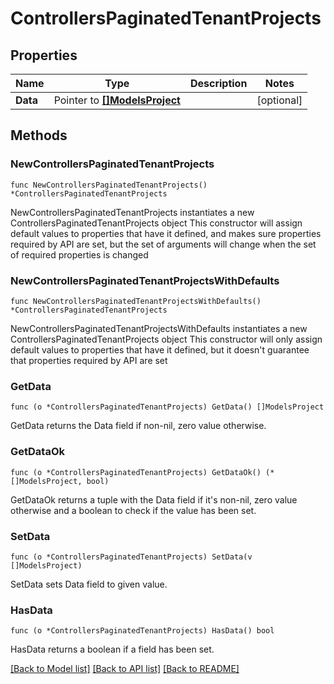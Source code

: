 # ControllersPaginatedTenantProjects

## Properties

Name | Type | Description | Notes
------------ | ------------- | ------------- | -------------
**Data** | Pointer to [**[]ModelsProject**](ModelsProject.md) |  | [optional] 

## Methods

### NewControllersPaginatedTenantProjects

`func NewControllersPaginatedTenantProjects() *ControllersPaginatedTenantProjects`

NewControllersPaginatedTenantProjects instantiates a new ControllersPaginatedTenantProjects object
This constructor will assign default values to properties that have it defined,
and makes sure properties required by API are set, but the set of arguments
will change when the set of required properties is changed

### NewControllersPaginatedTenantProjectsWithDefaults

`func NewControllersPaginatedTenantProjectsWithDefaults() *ControllersPaginatedTenantProjects`

NewControllersPaginatedTenantProjectsWithDefaults instantiates a new ControllersPaginatedTenantProjects object
This constructor will only assign default values to properties that have it defined,
but it doesn't guarantee that properties required by API are set

### GetData

`func (o *ControllersPaginatedTenantProjects) GetData() []ModelsProject`

GetData returns the Data field if non-nil, zero value otherwise.

### GetDataOk

`func (o *ControllersPaginatedTenantProjects) GetDataOk() (*[]ModelsProject, bool)`

GetDataOk returns a tuple with the Data field if it's non-nil, zero value otherwise
and a boolean to check if the value has been set.

### SetData

`func (o *ControllersPaginatedTenantProjects) SetData(v []ModelsProject)`

SetData sets Data field to given value.

### HasData

`func (o *ControllersPaginatedTenantProjects) HasData() bool`

HasData returns a boolean if a field has been set.


[[Back to Model list]](../README.md#documentation-for-models) [[Back to API list]](../README.md#documentation-for-api-endpoints) [[Back to README]](../README.md)


